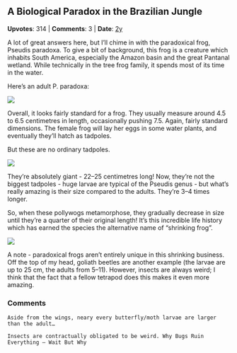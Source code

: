 ## A Biological Paradox in the Brazilian Jungle
    
**Upvotes**: 314 | **Comments**: 3 | **Date**: [2y](https://www.quora.com/What-animal-has-the-weirdest-life-cycle/answer/Gary-Meaney)

A lot of great answers here, but I’ll chime in with the paradoxical frog, Pseudis paradoxa. To give a bit of background, this frog is a creature which inhabits South America, especially the Amazon basin and the great Pantanal wetland. While technically in the tree frog family, it spends most of its time in the water.

Here’s an adult P. paradoxa:

![](https://qph.fs.quoracdn.net/main-qimg-9e5b74344bb8be1e7a1e53ca8fcfde97-lq)

Overall, it looks fairly standard for a frog. They usually measure around 4.5 to 6.5 centimetres in length, occasionally pushing 7.5. Again, fairly standard dimensions. The female frog will lay her eggs in some water plants, and eventually they’ll hatch as tadpoles.

But these are no ordinary tadpoles.

![](https://qph.fs.quoracdn.net/main-qimg-b7fa1f482227c4927cfeb9e15074808f-lq)

They’re absolutely giant - 22–25 centimetres long! Now, they’re not the biggest tadpoles - huge larvae are typical of the Pseudis genus - but what’s really amazing is their size compared to the adults. They’re 3–4 times longer.

So, when these pollywogs metamorphose, they gradually decrease in size until they’re a quarter of their original length! It’s this incredible life history which has earned the species the alternative name of “shrinking frog”.

![](https://qph.fs.quoracdn.net/main-qimg-162c59894e522049ebabd6e306dea26b-lq)

A note - paradoxical frogs aren’t entirely unique in this shrinking business. Off the top of my head, goliath beetles are another example (the larvae are up to 25 cm, the adults from 5–11). However, insects are always weird; I think that the fact that a fellow tetrapod does this makes it even more amazing.

### Comments

```
Aside from the wings, neary every butterfly/moth larvae are larger than the adult…
```

```
Insects are contractually obligated to be weird. Why Bugs Ruin Everything — Wait But Why
```

